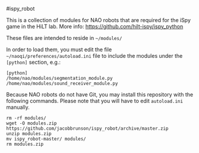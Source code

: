 #ispy_robot

This is a collection of modules for NAO robots that are required for the iSpy game in the HiLT lab. More info: https://github.com/hilt-ispy/ispy_python

These files are intended to reside in `~/modules/`

In order to load them, you must edit the file `~/naoqi/preferences/autoload.ini` file to include the modules under the `[python]` section, e.g.:

    [python]
    /home/nao/modules/segmentation_module.py
    /home/nao/modules/sound_receiver_module.py

Because NAO robots do not have Git, you may install this repository with the following commands. Please note that you will have to edit `autoload.ini` manually.

    rm -rf modules/
    wget -O modules.zip https://github.com/jacobbrunson/ispy_robot/archive/master.zip
    unzip modules.zip
    mv ispy_robot-master/ modules/
    rm modules.zip
